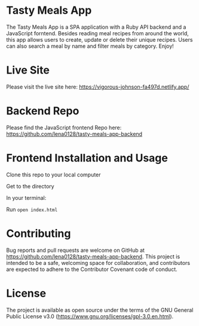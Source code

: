 # Tasty Meals App
The Tasty Meals App is a SPA application with a Ruby API backend and a JavaScript forntend. Besides reading meal recipes from around the world, this app allows users to create, update or delete their unique recipes. Users can also search a meal by name and filter meals by category. Enjoy!

# Live Site
Please visit the live site here: https://vigorous-johnson-fa497d.netlify.app/

# Backend Repo
Please find the JavaScript frontend Repo here: https://github.com/lena0128/tasty-meals-app-backend

# Frontend Installation and Usage
Clone this repo to your local computer

Get to the directory

In your terminal:

Run `open index.html`

# Contributing
Bug reports and pull requests are welcome on GitHub at https://github.com/lena0128/tasty-meals-app-backend. This project is intended to be a safe, welcoming space for collaboration, and contributors are expected to adhere to the Contributor Covenant code of conduct.

# License
The project is available as open source under the terms of the GNU General Public License v3.0 (https://www.gnu.org/licenses/gpl-3.0.en.html).
